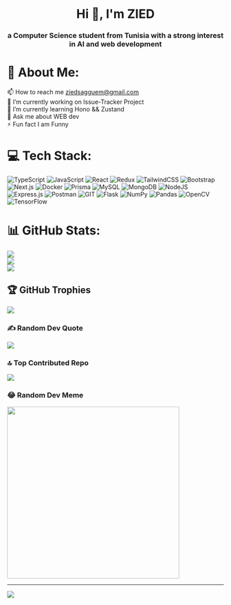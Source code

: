<h1 align="center">Hi 👋, I'm ZIED</h1>
    <h3 align="center">
      a Computer Science student from Tunisia with a strong interest in AI and
      web development
    </h3>

# 💫 About Me:

📫 How to reach me ziedsagguem@gmail.com<br>🔭 I’m currently working on Issue-Tracker Project<br>🌱 I’m currently learning Hono && Zustand<br>💬 Ask me about WEB dev<br>⚡ Fun fact I am Funny


# 💻 Tech Stack:
![TypeScript](https://img.shields.io/badge/typescript-%23007ACC.svg?style=for-the-badge&logo=typescript&logoColor=white) 
![JavaScript](https://img.shields.io/badge/javascript-%23323330.svg?style=for-the-badge&logo=javascript&logoColor=%23F7DF1E) 
![React](https://img.shields.io/badge/react-%2320232a.svg?style=for-the-badge&logo=react&logoColor=%2361DAFB) 
![Redux](https://img.shields.io/badge/redux-%23593d88.svg?style=for-the-badge&logo=redux&logoColor=white) 
![TailwindCSS](https://img.shields.io/badge/tailwindcss-%2338B2AC.svg?style=for-the-badge&logo=tailwind-css&logoColor=white) 
![Bootstrap](https://img.shields.io/badge/bootstrap-%23563D7C.svg?style=for-the-badge&logo=bootstrap&logoColor=white) 
![Next.js](https://img.shields.io/badge/next.js-%23000000.svg?style=for-the-badge&logo=nextdotjs&logoColor=white) 
![Docker](https://img.shields.io/badge/docker-%230db7ed.svg?style=for-the-badge&logo=docker&logoColor=white) 
![Prisma](https://img.shields.io/badge/prisma-%232D3748.svg?style=for-the-badge&logo=prisma&logoColor=white) 
![MySQL](https://img.shields.io/badge/mysql-%2300f.svg?style=for-the-badge&logo=mysql&logoColor=white) 
![MongoDB](https://img.shields.io/badge/MongoDB-%234ea94b.svg?style=for-the-badge&logo=mongodb&logoColor=white) 
![NodeJS](https://img.shields.io/badge/node.js-6DA55F?style=for-the-badge&logo=node.js&logoColor=white) 
![Express.js](https://img.shields.io/badge/express.js-%23404d59.svg?style=for-the-badge&logo=express&logoColor=%2361DAFB) 
![Postman](https://img.shields.io/badge/Postman-FF6C37?style=for-the-badge&logo=postman&logoColor=white) 
![GIT](https://img.shields.io/badge/Git-fc6d26?style=for-the-badge&logo=git&logoColor=white) 
![Flask](https://img.shields.io/badge/flask-%23000.svg?style=for-the-badge&logo=flask&logoColor=white) 
![NumPy](https://img.shields.io/badge/numpy-%23013243.svg?style=for-the-badge&logo=numpy&logoColor=white) 
![Pandas](https://img.shields.io/badge/pandas-%23150458.svg?style=for-the-badge&logo=pandas&logoColor=white) 
![OpenCV](https://img.shields.io/badge/opencv-%23white.svg?style=for-the-badge&logo=opencv&logoColor=white) 
![TensorFlow](https://img.shields.io/badge/tensorflow-%23FF6F00.svg?style=for-the-badge&logo=tensorflow&logoColor=white)
# 📊 GitHub Stats:
![](https://github-readme-stats.vercel.app/api?username=ZIEDSAGGUEM&theme=dark&hide_border=false&include_all_commits=false&count_private=false)<br/>
![](https://github-readme-streak-stats.herokuapp.com/?user=ZIEDSAGGUEM&theme=dark&hide_border=false)<br/>
![](https://github-readme-stats.vercel.app/api/top-langs/?username=ZIEDSAGGUEM&theme=dark&hide_border=false&include_all_commits=false&count_private=false&layout=compact)

## 🏆 GitHub Trophies
![](https://github-profile-trophy.vercel.app/?username=ZIEDSAGGUEM&theme=radical&no-frame=false&no-bg=false&margin-w=4)

### ✍️ Random Dev Quote
![](https://quotes-github-readme.vercel.app/api?type=horizontal&theme=radical)

### 🔝 Top Contributed Repo
![](https://github-contributor-stats.vercel.app/api?username=ZIEDSAGGUEM&limit=5&theme=dark&combine_all_yearly_contributions=true)

### 😂 Random Dev Meme
<img src='https://randommeme-five.vercel.app/' style="height: 400px;"/>

---
[![](https://visitcount.itsvg.in/api?id=ZIEDSAGGUEM&icon=0&color=0)](https://visitcount.itsvg.in)

<!-- Proudly created with GPRM ( https://gprm.itsvg.in ) -->
